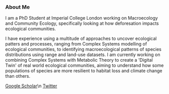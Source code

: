 ### About Me

I am a PhD Student at Imperial College London working on Macroecology and Community Ecology, specifically looking at how deforesation impacts ecological communities.

I have experience using a multitude of approaches to uncover ecological patters and processes, ranging from Complex Systems modelling of ecological communities, to identifying macroecological patterns of species distributions using range and land-use datasets. I am currently working on combining Complex Systems with Metabolic Theory to create a 'Digital Twin' of real world ecological communities, aiming to understand how some populations of species are more resilient to habitat loss and climate change than others.

[Google Scholar](https://scholar.google.com/citations?user=W5uydrsAAAAJ&hl=en)\n 
[Twitter](https://twitter.com/Howes_Ben)

<!--
**Ben-Howes/Ben-Howes** is a ✨ _special_ ✨ repository because its `README.md` (this file) appears on your GitHub profile.

Here are some ideas to get you started:

- 🔭 I’m currently working on ...
- 🌱 I’m currently learning ...
- 👯 I’m looking to collaborate on ...
- 🤔 I’m looking for help with ...
- 💬 Ask me about ...
- 📫 How to reach me: ...
- 😄 Pronouns: ...
- ⚡ Fun fact: ...
-->
